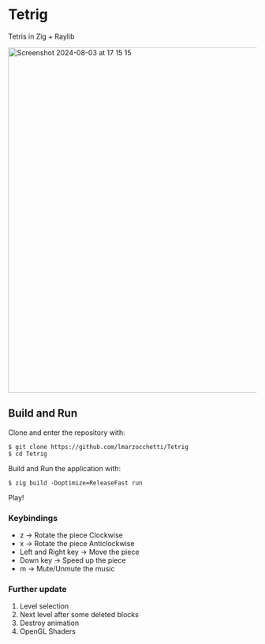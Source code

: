 # Tetrig
Tetris in Zig + Raylib

<img width="700" alt="Screenshot 2024-08-03 at 17 15 15" src="https://github.com/user-attachments/assets/a196aa12-776e-4e8f-87e9-c53cf1756c06">

## Build and Run
Clone and enter the repository with:
```
$ git clone https://github.com/lmarzocchetti/Tetrig
$ cd Tetrig
```
Build and Run the application with:
```
$ zig build -Doptimize=ReleaseFast run
```

Play!

### Keybindings
- z -> Rotate the piece Clockwise
- x -> Rotate the piece Anticlockwise
- Left and Right key -> Move the piece
- Down key -> Speed up the piece
- m -> Mute/Unmute the music

### Further update
1. Level selection
2. Next level after some deleted blocks
3. Destroy animation
4. OpenGL Shaders
